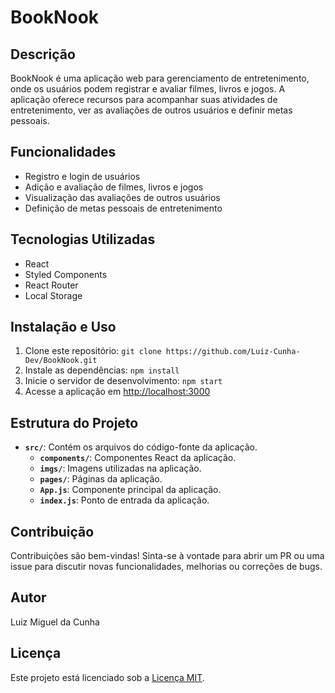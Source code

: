 # BookNook

## Descrição
BookNook é uma aplicação web para gerenciamento de entretenimento, onde os usuários podem registrar e avaliar filmes, livros e jogos. A aplicação oferece recursos para acompanhar suas atividades de entretenimento, ver as avaliações de outros usuários e definir metas pessoais.

## Funcionalidades
- Registro e login de usuários
- Adição e avaliação de filmes, livros e jogos
- Visualização das avaliações de outros usuários
- Definição de metas pessoais de entretenimento

## Tecnologias Utilizadas
- React
- Styled Components
- React Router
- Local Storage

## Instalação e Uso
1. Clone este repositório: `git clone https://github.com/Luiz-Cunha-Dev/BookNook.git`
2. Instale as dependências: `npm install`
3. Inicie o servidor de desenvolvimento: `npm start`
4. Acesse a aplicação em [http://localhost:3000](http://localhost:3000)

## Estrutura do Projeto
- **`src/`**: Contém os arquivos do código-fonte da aplicação.
  - **`components/`**: Componentes React da aplicação.
  - **`imgs/`**: Imagens utilizadas na aplicação.
  - **`pages/`**: Páginas da aplicação.
  - **`App.js`**: Componente principal da aplicação.
  - **`index.js`**: Ponto de entrada da aplicação.

## Contribuição
Contribuições são bem-vindas! Sinta-se à vontade para abrir um PR ou uma issue para discutir novas funcionalidades, melhorias ou correções de bugs.

## Autor
Luiz Miguel da Cunha

## Licença
Este projeto está licenciado sob a [Licença MIT](https://opensource.org/licenses/MIT).
